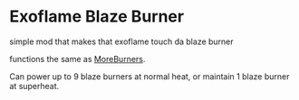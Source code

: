 # Exoflame Blaze Burner

simple mod that makes that exoflame touch da blaze burner

functions the same as [MoreBurners](https://github.com/OWO-Harry/MoreBurners/tree/main).

Can power up to 9 blaze burners at normal heat, or maintain 1 blaze burner at superheat.



